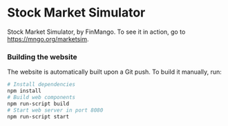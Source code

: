 # Stock Market Simulator
Stock Market Simulator, by FinMango. To see it in action, go to <https://mngo.org/marketsim>.

### Building the website
The website is automatically built upon a Git push. To build it manually, run:
```sh
# Install dependencies
npm install
# Build web components
npm run-script build
# Start web server in port 8080
npm run-script start
```
